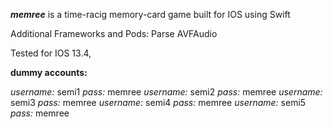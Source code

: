 
***memree*** is a time-racig memory-card game built for IOS using Swift

Additional Frameworks and Pods:
Parse
AVFAudio

Tested for IOS 13.4, 

**dummy accounts:**

*username:* semi1 *pass:* memree
*username:* semi2 *pass:* memree
*username:* semi3 *pass:* memree
*username:* semi4 *pass:* memree
*username:* semi5 *pass:* memree